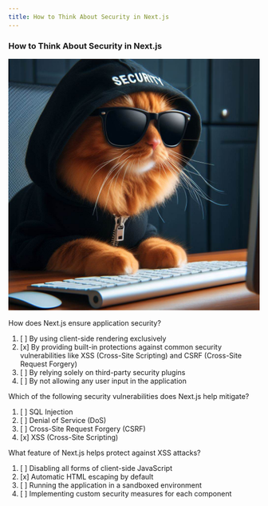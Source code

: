 ```yaml
---
title: How to Think About Security in Next.js
---
```


### How to Think About Security in Next.js

![Pay attention to your mouse, Dude](./security.jpeg)

How does Next.js ensure application security?

1. [ ] By using client-side rendering exclusively
2. [x] By providing built-in protections against common security vulnerabilities like XSS (Cross-Site Scripting) and CSRF (Cross-Site Request Forgery)
3. [ ] By relying solely on third-party security plugins
4. [ ] By not allowing any user input in the application

Which of the following security vulnerabilities does Next.js help mitigate?

1. [ ] SQL Injection
2. [ ] Denial of Service (DoS)
3. [ ] Cross-Site Request Forgery (CSRF)
4. [x] XSS (Cross-Site Scripting)

What feature of Next.js helps protect against XSS attacks?

1. [ ] Disabling all forms of client-side JavaScript
2. [x] Automatic HTML escaping by default
3. [ ] Running the application in a sandboxed environment
4. [ ] Implementing custom security measures for each component
